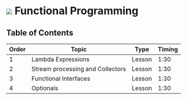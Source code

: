 # ![](https://ga-dash.s3.amazonaws.com/production/assets/logo-9f88ae6c9c3871690e33280fcf557f33.png) Functional Programming

## Table of Contents

| Order | Topic | Type | Timing |
| -- | ------ | --- | -- |
| 1 | Lambda Expressions | Lesson | 1:30 |
| 2 | Stream processing and Collectors | Lesson | 1:30 |
| 3 | Functional Interfaces | Lesson | 1:30 |
| 4 | Optionals | Lesson | 1:30 |
